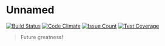 # Unnamed

[![Build Status](https://travis-ci.org/leonelgalan/unnamed.svg?branch=master)](https://travis-ci.org/leonelgalan/unnamed)
[![Code Climate](https://codeclimate.com/github/leonelgalan/unnamed/badges/gpa.svg)](https://codeclimate.com/github/leonelgalan/unnamed)
[![Issue Count](https://codeclimate.com/github/leonelgalan/unnamed/badges/issue_count.svg)](https://codeclimate.com/github/leonelgalan/unnamed)
[![Test Coverage](https://codeclimate.com/github/leonelgalan/unnamed/badges/coverage.svg)](https://codeclimate.com/github/leonelgalan/unnamed/coverage)

> Future greatness!
